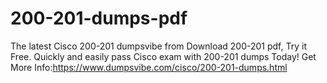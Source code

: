 # 200-201-dumps-pdf
The latest Cisco 200-201 dumpsvibe from Download 200-201 pdf, Try it Free. Quickly and easily pass Cisco exam with 200-201 dumps Today!
Get More Info:https://www.dumpsvibe.com/cisco/200-201-dumps.html
